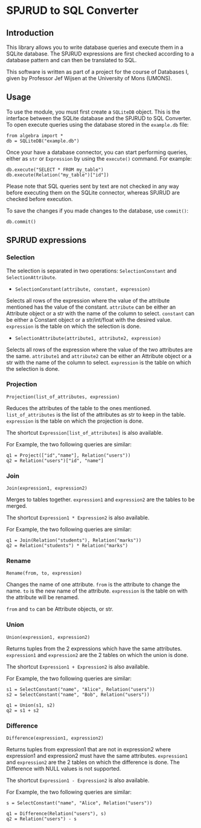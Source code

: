 # SPJRUD to SQL Converter

## Introduction

This library allows you to write database queries and execute them in a SQLite database. The SPJRUD expressions are first checked according to a database pattern and can then be translated to SQL.

This software is written as part of a project for the course of Databases I, given by Professor Jef Wijsen at the University of Mons (UMONS).

## Usage

To use the module, you must first create a `SQLiteDB` object. This is the interface between the SQLite database and the SPJRUD to SQL Converter. To open execute queries using the database stored in the `example.db` file:
```
from algebra import *
db = SQLiteDB("example.db")
```

Once your have a database connector, you can start performing queries, either as `str` or `Expression` by using the `execute()` command. For example:
```
db.execute("SELECT * FROM my_table")
db.execute(Relation("my_table")["id"])
```

Please note that SQL queries sent by text are not checked in any way before executing them on the SQLite connector, whereas SPJRUD are checked before execution.

To save the changes if you made changes to the database, use `commit()`:
```
db.commit()
```


## SPJRUD expressions

### Selection

The selection is separated in two operations: `SelectionConstant` and `SelectionAttribute`.

- `SelectionConstant(attribute, constant, expression)` 

Selects all rows of the expression where the value of the attribute mentioned has the value of the constant.
`attribute` can be either an Attribute object or a str with the name of the column to select.
`constant` can be either a Constant object or a str/int/float with the desired value.
`expression` is the table on which the selection is done.

- `SelectionAttribute(attribute1, attribute2, expression)`

Selects all rows of the expression where the value of the two attributes are the same.
`attribute1` and `attribute2` can be either an Attribute object or a str with the name of the column to select.
`expression` is the table on which the selection is done.

### Projection

`Projection(list_of_attributes, expression)`

Reduces the attributes of the table to the ones mentioned.
`list_of_attributes` is the list of the attributes as str to keep in the table.
`expression` is the table on which the projection is done.

The shortcut `Expression[list_of_attributes]` is also available.

For Example, the two following queries are similar:
```
q1 = Project(["id","name"], Relation("users"))
q2 = Relation("users")["id", "name"]
```

### Join

`Join(expression1, expression2)`

Merges to tables together.
`expression1` and `expression2` are the tables to be merged.

The shortcut `Expression1 * Expression2` is also available.

For Example, the two following queries are similar:
```
q1 = Join(Relation("students"), Relation("marks"))
q2 = Relation("students") * Relation("marks")
```

### Rename

`Rename(from, to, expression)`

Changes the name of one attribute.
`from` is the attribute to change the name.
`to` is the new name of the attribute.
`expression` is the table on with the attribute will be renamed.

`from` and `to` can be Attribute objects, or str.

### Union

`Union(expression1, expression2)`

Returns tuples from the 2 expressions which have the same attributes.
`expression1` and `expression2` are the 2 tables on which the union is done.

The shortcut `Expression1 + Expression2` is also available.

For Example, the two following queries are similar:
```
s1 = SelectConstant("name", "Alice", Relation("users"))
s2 = SelectConstant("name", "Bob", Relation("users"))

q1 = Union(s1, s2)
q2 = s1 + s2
```

### Difference

`Difference(expression1, expression2)`

Returns tuples from expression1 that are not in expression2 where expression1 and expression2 must have the same attributes.
`expression1` and `expression2` are the 2 tables on which the difference is done. The Difference with NULL values is not supported.

The shortcut `Expression1 - Expression2` is also available.

For Example, the two following queries are similar:
```
s = SelectConstant("name", "Alice", Relation("users"))

q1 = Difference(Relation("users"), s)
q2 = Relation("users") - s
```
